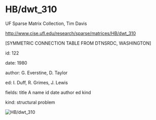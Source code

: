 # HB/dwt_310

 UF Sparse Matrix Collection, Tim Davis

 http://www.cise.ufl.edu/research/sparse/matrices/HB/dwt_310

 [SYMMETRIC CONNECTION TABLE FROM DTNSRDC, WASHINGTON]

 id: 122

 date: 1980

 author: G. Everstine, D. Taylor

 ed: I. Duff, R. Grimes, J. Lewis

 fields: title A name id date author ed kind

 kind: structural problem

![HB/dwt_310](http://yifanhu.net/GALLERY/GRAPHS/GIF_SMALL/HB@dwt_310.gif)
